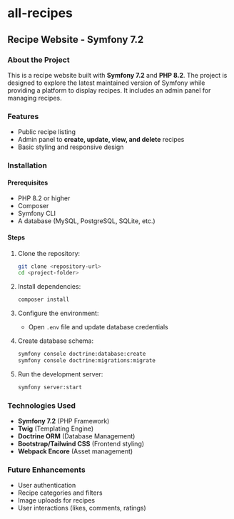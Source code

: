 # all-recipes

## Recipe Website - Symfony 7.2  

### About the Project  

This is a recipe website built with **Symfony 7.2** and **PHP 8.2**. The project is designed to explore the latest maintained version of Symfony while providing a platform to display recipes. It includes an admin panel for managing recipes.  

### Features  

- Public recipe listing  
- Admin panel to **create, update, view, and delete** recipes  
- Basic styling and responsive design  

### Installation  

#### Prerequisites  

- PHP 8.2 or higher  
- Composer  
- Symfony CLI  
- A database (MySQL, PostgreSQL, SQLite, etc.)  

#### Steps  

1. Clone the repository:  

   ```sh
   git clone <repository-url>
   cd <project-folder>
   ```  

2. Install dependencies:  

   ```sh
   composer install
   ```  

3. Configure the environment:  

   - Open `.env` file and update database credentials  

4. Create database schema:  

   ```sh
   symfony console doctrine:database:create
   symfony console doctrine:migrations:migrate
   ```  

5. Run the development server:  

   ```sh
   symfony server:start
   ```  

### Technologies Used  

- **Symfony 7.2** (PHP Framework)  
- **Twig** (Templating Engine)  
- **Doctrine ORM** (Database Management)  
- **Bootstrap/Tailwind CSS** (Frontend styling)  
- **Webpack Encore** (Asset management)  

### Future Enhancements  

- User authentication  
- Recipe categories and filters  
- Image uploads for recipes  
- User interactions (likes, comments, ratings)  
